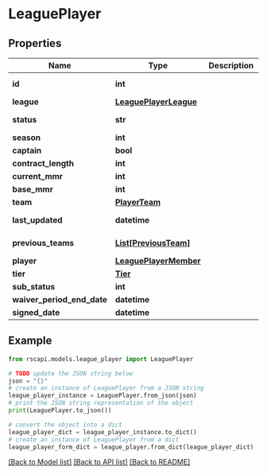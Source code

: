 # LeaguePlayer


## Properties

Name | Type | Description | Notes
------------ | ------------- | ------------- | -------------
**id** | **int** |  | [optional] [readonly] 
**league** | [**LeaguePlayerLeague**](LeaguePlayerLeague.md) |  | 
**status** | **str** |  | [optional] [readonly] 
**season** | **int** |  | 
**captain** | **bool** |  | [optional] 
**contract_length** | **int** |  | 
**current_mmr** | **int** |  | [optional] 
**base_mmr** | **int** |  | [optional] 
**team** | [**PlayerTeam**](PlayerTeam.md) |  | 
**last_updated** | **datetime** |  | [optional] [readonly] 
**previous_teams** | [**List[PreviousTeam]**](PreviousTeam.md) |  | [optional] [readonly] 
**player** | [**LeaguePlayerMember**](LeaguePlayerMember.md) |  | 
**tier** | [**Tier**](Tier.md) |  | 
**sub_status** | **int** |  | 
**waiver_period_end_date** | **datetime** |  | 
**signed_date** | **datetime** |  | 

## Example

```python
from rscapi.models.league_player import LeaguePlayer

# TODO update the JSON string below
json = "{}"
# create an instance of LeaguePlayer from a JSON string
league_player_instance = LeaguePlayer.from_json(json)
# print the JSON string representation of the object
print(LeaguePlayer.to_json())

# convert the object into a dict
league_player_dict = league_player_instance.to_dict()
# create an instance of LeaguePlayer from a dict
league_player_form_dict = league_player.from_dict(league_player_dict)
```
[[Back to Model list]](../README.md#documentation-for-models) [[Back to API list]](../README.md#documentation-for-api-endpoints) [[Back to README]](../README.md)


